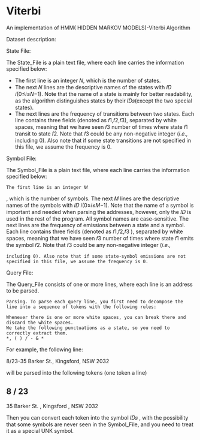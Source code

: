 # Viterbi
An implementation of HMM( HIDDEN MARKOV MODELS)-Viterbi Algorithm

Dataset description:

State File:

The State_File is a plain text file, where each line carries the information specified below:

* The first line is an integer 𝑁, which is the number of states.
* The next 𝑁 lines are the descriptive names of the states with 𝐼𝐷 𝑖(0≤𝑖≤𝑁−1). Note that the name of a state is mainly for better readability, as the algorithm distinguishes states by their 𝐼𝐷𝑠(except the two special states).
* The next lines are the frequency of transitions between two states. Each line contains three fields (denoted as 𝑓1,𝑓2,𝑓3), separated by white spaces, meaning that we have seen 𝑓3 number of times where state 𝑓1 transit to state 𝑓2. Note that 𝑓3 could be any non-negative integer (𝑖.𝑒., including 0). Also note that if some state transitions are not specified in this file, we assume the frequency is 0.

Symbol File:

The Symbol_File is a plain text file, where each line carries the information specified below:

    The first line is an integer 𝑀

, which is the number of symbols.
The next 𝑀
lines are the descriptive names of the symbols with 𝐼𝐷 𝑖(0≤𝑖≤𝑀−1). Note that the name of a symbol is important and needed when parsing the addresses, however, only the 𝐼𝐷
is used in the rest of the program. All symbol names are case-sensitive.
The next lines are the frequency of emissions between a state and a symbol. Each line contains three fields (denoted as 𝑓1,𝑓2,𝑓3
), separated by white spaces, meaning that we have seen 𝑓3 number of times where state 𝑓1 emits the symbol 𝑓2. Note that 𝑓3 could be any non-negative integer (𝑖.𝑒.,

    including 0). Also note that if some state-symbol emissions are not specified in this file, we assume the frequency is 0.

Query File:

The Query_File consists of one or more lines, where each line is an address to be parsed.

    Parsing. To parse each query line, you first need to decompose the line into a sequence of tokens with the following rules:

    Whenever there is one or more white spaces, you can break there and discard the white spaces.
    We take the following punctuations as a state, so you need to correctly extract them.
    *, ( ) / - & *

For example, the following line:

8/23-35 Barker St., Kingsford, NSW 2032

will be parsed into the following tokens (one token a line)

8
/
23
-
35
Barker
St.
,
Kingsford
,
NSW
2032

Then you can convert each token into the symbol 𝐼𝐷𝑠
, with the possibility that some symbols are never seen in the Symbol_File, and you need to treat it as a special UNK symbol.
